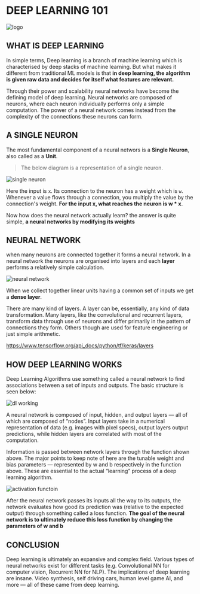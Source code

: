 # DEEP LEARNING 101

![logo](https://github.com/abhishek-pes/ML-DL-blogs/blob/main/Assets/Machine-Learning.gif)

## WHAT IS DEEP LEARNING

In simple terms, Deep learning is a branch of machine learning which is characterised by deep stacks of machine learning.
But what makes it different from traditional ML models is that **in deep learning, the algorithm is given raw data and decides for itself what features are relevant.**

Through their power and scalability neural networks have become the defining model of deep learning. Neural networks are composed of neurons, where each neuron individually performs only a simple computation. The power of a neural network comes instead from the complexity of the connections these neurons can form.

## A SINGLE NEURON

The most fundamental component of a neural networs is a **Single Neuron**, also called as a **Unit**.

> The below diagram is a representation of a single neuron.

![single neuron](https://github.com/abhishek-pes/ML-DL-blogs/blob/main/Assets/image.png)

Here the input is `x`. Its connection to the neuron has a weight which is `w`. Whenever a value flows through a connection, you multiply the value by the connection's weight. **For the input x, what reaches the neuron is w \* x**.

Now how does the neural network actually learn?
the answer is quite simple, **a neural networks by modifying its weights**

## NEURAL NETWORK

when many neurons are connected together it forms a neural network. In a neural network the neurons are organised into layers and each **layer** performs a relatively simple calculation.

![neural network](https://github.com/abhishek-pes/ML-DL-blogs/blob/main/Assets/nerual%20network.JPG)

When we collect together linear units having a common set of inputs we get a **dense layer**.

There are many kind of layers. A layer can be, essentially, any kind of data transformation. Many layers, like the convolutional and recurrent layers, transform data through use of neurons and differ primarily in the pattern of connections they form. Others though are used for feature engineering or just simple arithmetic.

https://www.tensorflow.org/api_docs/python/tf/keras/layers

## HOW DEEP LEARNING WORKS

Deep Learning Algorithms use something called a neural network to find associations between a set of inputs and outputs. The basic structure is seen below:

![dl working](https://github.com/abhishek-pes/ML-DL-blogs/blob/main/Assets/how%20dl%20works.jpg)

A neural network is composed of input, hidden, and output layers — all of which are composed of “nodes”. Input layers take in a numerical representation of data (e.g. images with pixel specs), output layers output predictions, while hidden layers are correlated with most of the computation.

Information is passed between network layers through the function shown above. The major points to keep note of here are the tunable weight and bias parameters — represented by w and b respectively in the function above. These are essential to the actual “learning” process of a deep learning algorithm.

![activation functoin](https://github.com/abhishek-pes/ML-DL-blogs/blob/main/Assets/activation%20function.png)

After the neural network passes its inputs all the way to its outputs, the network evaluates how good its prediction was (relative to the expected output) through something called a loss function.
**The goal of the neural network is to ultimately reduce this loss function by changing the parameters of w and b**

## CONCLUSION

Deep learning is ultimately an expansive and complex field. Various types of neural networks exist for different tasks (e.g. Convolutional NN for computer vision, Recurrent NN for NLP).
The implications of deep learning are insane. Video synthesis, self driving cars, human level game AI, and more — all of these came from deep learning.
